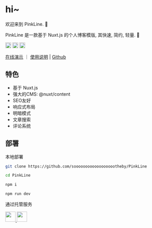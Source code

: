 # hi~

欢迎来到 PinkLine. 🎉

PinkLine 是一款基于 Nuxt.js 的个人博客模版, 其快速, 简约, 轻量. 🍂

<img src="https://img.shields.io/badge/PinkLine-v1.0.0-%23d9908e" style="width: auto; height: 18px"/>
<img src="https://img.shields.io/badge/Nuxt.js-v1.0.0-%2364D88A?logo=nuxt" style="width: auto; height: 18px"/>
<img src="https://img.shields.io/badge/sass-v1.85.1-%23B14A7E?logo=sass" style="width: auto; height: 18px"/>

[在线演示](https://pinkline.s22y.moe/) ｜ [使用说明](https://pinkline.s22y.moe/article) | [Github](https://github.com/sooooooooooooooooootheby/PinkLine)

## 特色

- 基于 Nuxt.js
- 强大的CMS: @nuxt/content
- SEO友好
- 响应式布局
- 明暗模式
- 文章搜索
- 评论系统

## 部署

本地部署

``` bash
git clone https://github.com/sooooooooooooooooootheby/PinkLine

cd PinkLine

npm i

npm run dev
```

通过托管服务

<a href="https://vercel.com/new/clone?repository-url=https://github.com/sooooooooooooooooootheby/PinkLine" target="_blank">
<img src="https://vercel.com/button" style="width: auto; height: 32px">
</a>
<a href="https://app.netlify.com/start/deploy?repository=https://github.com/sooooooooooooooooootheby/PinkLine" target="_blank">
<img src="https://www.netlify.com/img/deploy/button.svg" style="width: auto; height: 32px">
</a>